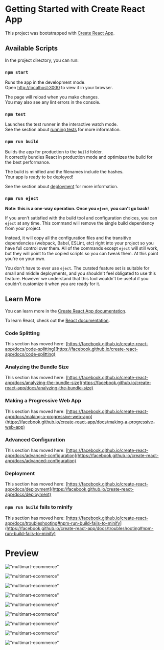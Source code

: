 # Getting Started with Create React App

This project was bootstrapped with [Create React App](https://github.com/facebook/create-react-app).

## Available Scripts

In the project directory, you can run:

### `npm start`

Runs the app in the development mode.\
Open [http://localhost:3000](http://localhost:3000) to view it in your browser.

The page will reload when you make changes.\
You may also see any lint errors in the console.

### `npm test`

Launches the test runner in the interactive watch mode.\
See the section about [running tests](https://facebook.github.io/create-react-app/docs/running-tests) for more information.

### `npm run build`

Builds the app for production to the `build` folder.\
It correctly bundles React in production mode and optimizes the build for the best performance.

The build is minified and the filenames include the hashes.\
Your app is ready to be deployed!

See the section about [deployment](https://facebook.github.io/create-react-app/docs/deployment) for more information.

### `npm run eject`

**Note: this is a one-way operation. Once you `eject`, you can't go back!**

If you aren't satisfied with the build tool and configuration choices, you can `eject` at any time. This command will remove the single build dependency from your project.

Instead, it will copy all the configuration files and the transitive dependencies (webpack, Babel, ESLint, etc) right into your project so you have full control over them. All of the commands except `eject` will still work, but they will point to the copied scripts so you can tweak them. At this point you're on your own.

You don't have to ever use `eject`. The curated feature set is suitable for small and middle deployments, and you shouldn't feel obligated to use this feature. However we understand that this tool wouldn't be useful if you couldn't customize it when you are ready for it.

## Learn More

You can learn more in the [Create React App documentation](https://facebook.github.io/create-react-app/docs/getting-started).

To learn React, check out the [React documentation](https://reactjs.org/).

### Code Splitting

This section has moved here: [https://facebook.github.io/create-react-app/docs/code-splitting](https://facebook.github.io/create-react-app/docs/code-splitting)

### Analyzing the Bundle Size

This section has moved here: [https://facebook.github.io/create-react-app/docs/analyzing-the-bundle-size](https://facebook.github.io/create-react-app/docs/analyzing-the-bundle-size)

### Making a Progressive Web App

This section has moved here: [https://facebook.github.io/create-react-app/docs/making-a-progressive-web-app](https://facebook.github.io/create-react-app/docs/making-a-progressive-web-app)

### Advanced Configuration

This section has moved here: [https://facebook.github.io/create-react-app/docs/advanced-configuration](https://facebook.github.io/create-react-app/docs/advanced-configuration)

### Deployment

This section has moved here: [https://facebook.github.io/create-react-app/docs/deployment](https://facebook.github.io/create-react-app/docs/deployment)

### `npm run build` fails to minify

This section has moved here: [https://facebook.github.io/create-react-app/docs/troubleshooting#npm-run-build-fails-to-minify](https://facebook.github.io/create-react-app/docs/troubleshooting#npm-run-build-fails-to-minify)

# Preview

!["multimart-ecommerce"](https://raw.githubusercontent.com/hungphan2001/multimart-ecommerce/master/img/home1.png "multimart-ecommerce")

!["multimart-ecommerce"](https://raw.githubusercontent.com/hungphan2001/multimart-ecommerce/master/img/home2.png "multimart-ecommerce")

!["multimart-ecommerce"](https://raw.githubusercontent.com/hungphan2001/multimart-ecommerce/master/img/home3.png "multimart-ecommerce")

!["multimart-ecommerce"](https://raw.githubusercontent.com/hungphan2001/multimart-ecommerce/master/img/login.png "multimart-ecommerce")

!["multimart-ecommerce"](https://raw.githubusercontent.com/hungphan2001/multimart-ecommerce/master/img/shop.png "multimart-ecommerce")

!["multimart-ecommerce"](https://raw.githubusercontent.com/hungphan2001/multimart-ecommerce/master/img/detail.png "multimart-ecommerce")

!["multimart-ecommerce"](https://raw.githubusercontent.com/hungphan2001/multimart-ecommerce/master/img/cart.png "multimart-ecommerce")

!["multimart-ecommerce"](https://raw.githubusercontent.com/hungphan2001/multimart-ecommerce/master/img/addproduct.png "multimart-ecommerce")

!["multimart-ecommerce"](https://raw.githubusercontent.com/hungphan2001/multimart-ecommerce/master/img/dashboard.png "multimart-ecommerce")

